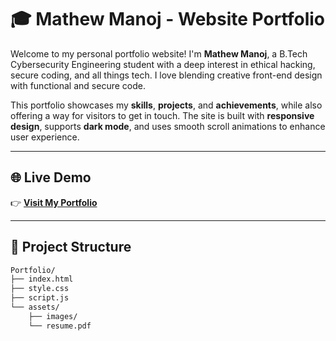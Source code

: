 # 🎓 Mathew Manoj - Website Portfolio

Welcome to my personal portfolio website! I'm **Mathew Manoj**, a B.Tech Cybersecurity Engineering student with a deep interest in ethical hacking, secure coding, and all things tech. I love blending creative front-end design with functional and secure code.

This portfolio showcases my **skills**, **projects**, and **achievements**, while also offering a way for visitors to get in touch. The site is built with **responsive design**, supports **dark mode**, and uses smooth scroll animations to enhance user experience.

---

## 🌐 Live Demo

👉 [**Visit My Portfolio**](https://mathew-manoj.github.io/Portfolio/)

---

## 📁 Project Structure

```bash
Portfolio/
├── index.html
├── style.css
├── script.js
└── assets/
    ├── images/
    └── resume.pdf
